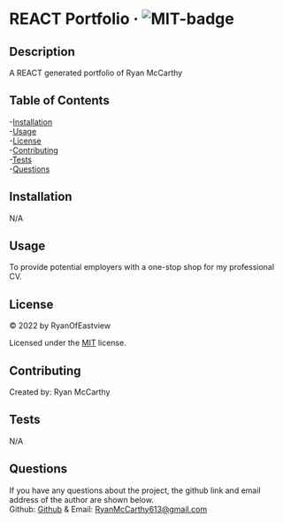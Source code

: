
# REACT Portfolio · ![MIT-badge](https://img.shields.io/badge/License-MIT-green.svg)
                  

## Description       
A REACT generated portfolio of Ryan McCarthy         

## Table of Contents               
-[Installation](#installation)          
-[Usage](#usage)          
-[License](#license)          
-[Contributing](#contributing)          
-[Tests](#tests)        
-[Questions](#questions)        

## Installation         
N/A               

## Usage         
To provide potential employers with a one-stop shop for my professional CV.

## License         
&copy; 2022 by RyanOfEastview         
 
Licensed under the 
[MIT](https://choosealicense.com/licenses/mit/) 
license.
         

## Contributing         
Created by: Ryan McCarthy         

## Tests         
N/A

## Questions         
If you have any questions about the project, 
the github link and email address of the author are shown below.                   
Github: [Github](https://github.com/RyanOfEastview) 
& Email: [RyanMcCarthy613@gmail.com](mailto:RyanMcCarthy613@gmail.com)
